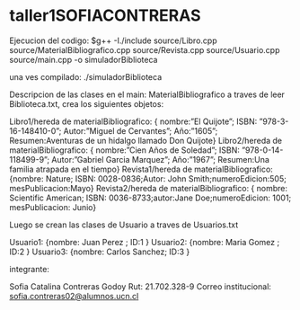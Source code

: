 # taller1SOFIACONTRERAS

Ejecucion del codigo:
$g++ -I./include source/Libro.cpp source/MaterialBibliografico.cpp source/Revista.cpp source/Usuario.cpp source/main.cpp -o simuladorBiblioteca


una ves compilado: ./simuladorBiblioteca

Descripcion de las clases en el main:
MaterialBibliografico a traves de leer Biblioteca.txt, crea los siguientes objetos:

Libro1/hereda de materialBibliografico: { nombre:”El Quijote”; ISBN: ”978-3-16-148410-0”; Autor:”Miguel de Cervantes”; Año:”1605”; Resumen:Aventuras de un hidalgo llamado Don Quijote}
Libro2/hereda de materialBibliografico: { nombre:”Cien Años de Soledad”; ISBN: ”978-0-14-118499-9”; Autor:”Gabriel Garcia Marquez”; Año:”1967”; Resumen:Una familia atrapada en el tiempo}
Revista1/hereda de materialBibliografico: {nombre: Nature; ISBN: 0028-0836;Autor: John Smith;numeroEdicion:505; mesPublicacion:Mayo}
Revista2/hereda de materialBibliografico: { nombre: Scientific American; ISBN: 0036-8733;autor:Jane Doe;numeroEdicion: 1001; mesPublicacion: Junio}

Luego se crean las clases de Usuario a traves de Usuarios.txt

Usuario1: {nombre: Juan Perez ; ID:1 }
Usuario2: {nombre: Maria Gomez ; ID:2 }
Usuario3: {nombre: Carlos Sanchez; ID:3 }






integrante:

Sofia Catalina Contreras Godoy
Rut: 21.702.328-9 
Correo institucional: sofia.contreras02@alumnos.ucn.cl
